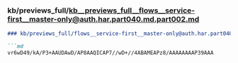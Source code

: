 ### kb/previews_full/kb__previews_full__flows__service-first__master-only@auth.har.part040.md.part002.md

```md
### kb/previews_full/flows__service-first__master-only@auth.har.part040.md (part 002)

```md
vr6wD49/kA/P3+AAUDAwD/AP8AAQICAP7//wD+//4ABAMEAPz8/AAAAAAAAP39AAA
```

```

```
